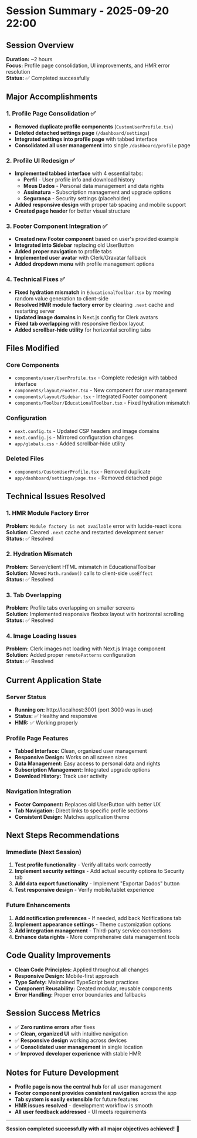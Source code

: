 # Session Summary - 2025-09-20 22:00

## Session Overview
**Duration:** ~2 hours  
**Focus:** Profile page consolidation, UI improvements, and HMR error resolution  
**Status:** ✅ Completed successfully

## Major Accomplishments

### 1. Profile Page Consolidation ✅
- **Removed duplicate profile components** (`CustomUserProfile.tsx`)
- **Deleted detached settings page** (`/dashboard/settings`)
- **Integrated settings into profile page** with tabbed interface
- **Consolidated all user management** into single `/dashboard/profile` page

### 2. Profile UI Redesign ✅
- **Implemented tabbed interface** with 4 essential tabs:
  - **Perfil** - User profile info and download history
  - **Meus Dados** - Personal data management and data rights
  - **Assinatura** - Subscription management and upgrade options
  - **Segurança** - Security settings (placeholder)
- **Added responsive design** with proper tab spacing and mobile support
- **Created page header** for better visual structure

### 3. Footer Component Integration ✅
- **Created new Footer component** based on user's provided example
- **Integrated into Sidebar** replacing old UserButton
- **Added proper navigation** to profile tabs
- **Implemented user avatar** with Clerk/Gravatar fallback
- **Added dropdown menu** with profile management options

### 4. Technical Fixes ✅
- **Fixed hydration mismatch** in `EducationalToolbar.tsx` by moving random value generation to client-side
- **Resolved HMR module factory error** by clearing `.next` cache and restarting server
- **Updated image domains** in Next.js config for Clerk avatars
- **Fixed tab overlapping** with responsive flexbox layout
- **Added scrollbar-hide utility** for horizontal scrolling tabs

## Files Modified

### Core Components
- `components/user/UserProfile.tsx` - Complete redesign with tabbed interface
- `components/layout/Footer.tsx` - New component for user management
- `components/layout/Sidebar.tsx` - Integrated Footer component
- `components/Toolbar/EducationalToolbar.tsx` - Fixed hydration mismatch

### Configuration
- `next.config.ts` - Updated CSP headers and image domains
- `next.config.js` - Mirrored configuration changes
- `app/globals.css` - Added scrollbar-hide utility

### Deleted Files
- `components/CustomUserProfile.tsx` - Removed duplicate
- `app/dashboard/settings/page.tsx` - Removed detached page

## Technical Issues Resolved

### 1. HMR Module Factory Error
**Problem:** `Module factory is not available` error with lucide-react icons  
**Solution:** Cleared `.next` cache and restarted development server  
**Status:** ✅ Resolved

### 2. Hydration Mismatch
**Problem:** Server/client HTML mismatch in EducationalToolbar  
**Solution:** Moved `Math.random()` calls to client-side `useEffect`  
**Status:** ✅ Resolved

### 3. Tab Overlapping
**Problem:** Profile tabs overlapping on smaller screens  
**Solution:** Implemented responsive flexbox layout with horizontal scrolling  
**Status:** ✅ Resolved

### 4. Image Loading Issues
**Problem:** Clerk images not loading with Next.js Image component  
**Solution:** Added proper `remotePatterns` configuration  
**Status:** ✅ Resolved

## Current Application State

### Server Status
- **Running on:** http://localhost:3001 (port 3000 was in use)
- **Status:** ✅ Healthy and responsive
- **HMR:** ✅ Working properly

### Profile Page Features
- **Tabbed Interface:** Clean, organized user management
- **Responsive Design:** Works on all screen sizes
- **Data Management:** Easy access to personal data and rights
- **Subscription Management:** Integrated upgrade options
- **Download History:** Track user activity

### Navigation Integration
- **Footer Component:** Replaces old UserButton with better UX
- **Tab Navigation:** Direct links to specific profile sections
- **Consistent Design:** Matches application theme

## Next Steps Recommendations

### Immediate (Next Session)
1. **Test profile functionality** - Verify all tabs work correctly
2. **Implement security settings** - Add actual security options to Security tab
3. **Add data export functionality** - Implement "Exportar Dados" button
4. **Test responsive design** - Verify mobile/tablet experience

### Future Enhancements
1. **Add notification preferences** - If needed, add back Notifications tab
2. **Implement appearance settings** - Theme customization options
3. **Add integration management** - Third-party service connections
4. **Enhance data rights** - More comprehensive data management tools

## Code Quality Improvements
- **Clean Code Principles:** Applied throughout all changes
- **Responsive Design:** Mobile-first approach
- **Type Safety:** Maintained TypeScript best practices
- **Component Reusability:** Created modular, reusable components
- **Error Handling:** Proper error boundaries and fallbacks

## Session Success Metrics
- ✅ **Zero runtime errors** after fixes
- ✅ **Clean, organized UI** with intuitive navigation
- ✅ **Responsive design** working across devices
- ✅ **Consolidated user management** in single location
- ✅ **Improved developer experience** with stable HMR

## Notes for Future Development
- **Profile page is now the central hub** for all user management
- **Footer component provides consistent navigation** across the app
- **Tab system is easily extensible** for future features
- **HMR issues resolved** - development workflow is smooth
- **All user feedback addressed** - UI meets requirements

---
**Session completed successfully with all major objectives achieved!** 🎉
